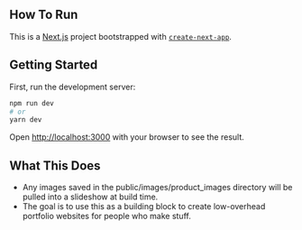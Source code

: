 ## How To Run
This is a [Next.js](https://nextjs.org/) project bootstrapped with [`create-next-app`](https://github.com/vercel/next.js/tree/canary/packages/create-next-app).

## Getting Started
First, run the development server:

```bash
npm run dev
# or
yarn dev
```

Open [http://localhost:3000](http://localhost:3000) with your browser to see the result.

## What This Does
- Any images saved in the public/images/product_images directory will be pulled into a slideshow at build time. 
- The goal is to use this as a building block to create low-overhead portfolio websites for people who make stuff. 